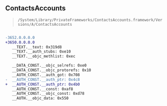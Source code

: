 ## ContactsAccounts

> `/System/Library/PrivateFrameworks/ContactsAccounts.framework/Versions/A/ContactsAccounts`

```diff

-3652.0.0.0.0
+3650.0.0.0.0
   __TEXT.__text: 0x319d8
   __TEXT.__auth_stubs: 0xe10
   __TEXT.__objc_methlist: 0xec

   __DATA_CONST.__objc_selrefs: 0xe0
   __DATA_CONST.__objc_protorefs: 0x10
   __AUTH_CONST.__auth_got: 0x708
-  __AUTH_CONST.__auth_ptr: 0x4c8
+  __AUTH_CONST.__auth_ptr: 0x4b0
   __AUTH_CONST.__const: 0xaf8
   __AUTH_CONST.__objc_const: 0xd78
   __AUTH.__objc_data: 0x550

```

